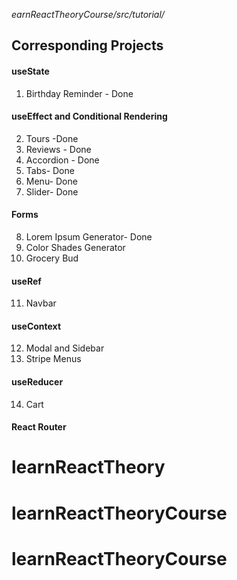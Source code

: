 *earnReactTheoryCourse/src/tutorial/*

## Corresponding Projects

#### useState

1. Birthday Reminder - Done

#### useEffect and Conditional Rendering

2. Tours -Done
3. Reviews - Done
4. Accordion - Done
6. Tabs- Done
5. Menu- Done
7. Slider- Done

#### Forms

8. Lorem Ipsum Generator- Done
9. Color Shades Generator
10. Grocery Bud

#### useRef

11. Navbar

#### useContext

12. Modal and Sidebar
13. Stripe Menus

#### useReducer

14. Cart

#### React Router
# learnReactTheory
# learnReactTheoryCourse
# learnReactTheoryCourse
